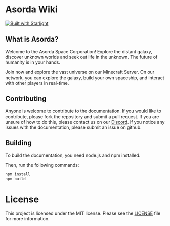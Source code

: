 # Asorda Wiki

[![Built with Starlight](https://astro.badg.es/v2/built-with-starlight/tiny.svg)](https://starlight.astro.build)

## What is Asorda?

Welcome to the Asorda Space Corporation! Explore the distant galaxy, discover unknown worlds and seek out life in the unknown. The future of humanity is in your hands.

Join now and explore the vast universe on our Minecraft Server. On our network, you can explore the galaxy, build your own spaceship, and interact with other players in real-time.

## Contributing

Anyone is welcome to contribute to the documentation. If you would like to contribute, please fork the repository and submit a pull request. If you are unsure of how to do this, please contact us on our [Discord](https://discord.gg/h4Smr5YTnN).
If you notice any issues with the documentation, please submit an issue on github.

## Building

To build the documentation, you need node.js and npm installed.

Then, run the following commands:
```bash
npm install
npm build
```

# License

This project is licensed under the MIT license. Please see the [LICENSE](LICENSE) file for more information.
